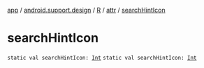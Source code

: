 [app](../../../index.md) / [android.support.design](../../index.md) / [R](../index.md) / [attr](index.md) / [searchHintIcon](.)

# searchHintIcon

`static val searchHintIcon: `[`Int`](https://kotlinlang.org/api/latest/jvm/stdlib/kotlin/-int/index.html)
`static val searchHintIcon: `[`Int`](https://kotlinlang.org/api/latest/jvm/stdlib/kotlin/-int/index.html)